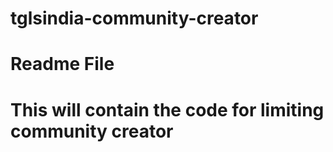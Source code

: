 # tglsindia-community-creator
# Readme File
# This will contain the code for limiting community creator
